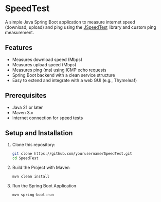 # SpeedTest

A simple Java Spring Boot application to measure internet speed (download, upload) and ping using the [JSpeedTest](https://github.com/bmartel/jspeedtest) library and custom ping measurement.

## Features

- Measures download speed (Mbps)
- Measures upload speed (Mbps)
- Measures ping (ms) using ICMP echo requests
- Spring Boot backend with a clean service structure
- Easy to extend and integrate with a web GUI (e.g., Thymeleaf)

## Prerequisites

- Java 21 or later
- Maven 3.x
- Internet connection for speed tests

## Setup and Installation

1. Clone this repository:

   ```bash
   git clone https://github.com/yourusername/SpeedTest.git
   cd SpeedTest
   ```
2. Build the Project with Maven
   ```bash
   mvn clean install
   ```
3. Run the Spring Boot Application
   ```bash
   mvn spring-boot:run
